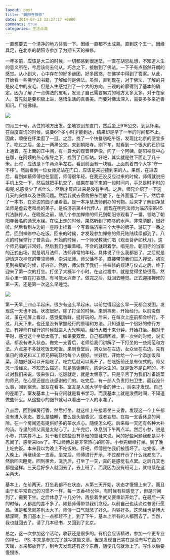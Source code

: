 ```yaml
---
layout: post
title: "朝阳寺禅修"
date: 2014-07-13 12:27:17 +0800
comments: true
categories: 生活点滴
---
```


一直想要去一个清净的地方体验一下。因缘一直都不太成熟。直到这个五一。因缘具足，在北京的朝阳寺参加了为期五天的禅修。

一年多前，应该是大三的时候，一切都感到很迷茫。一直在胡思乱想，不知道人生的意义所在，今后该何去何从。巧合之下，接触到了佛法。一下子有点豁然开朗的感觉。从小到大，心中存在的好多谜团，好多困惑。在佛学中得到了答案。从此，开始看一些佛学的书籍，了解如何是佛法。虽然，直到现在，对于佛法，了解的只是皮毛中的皮毛。但是人生感觉到了一个大的方向。三观的轮廓得到了基本的确定。因为了解了一点佛法的皮毛，发现了自己需要努力的地方太多太多。对于在家人，首先就是要积极上进，感悟生活的真善美。而要对佛法深入，需要多多亲近善知识。广结佛缘。

![](../../../../../pictures/2.jpeg)
<!-- more -->

四月三十号，从住的地方出发。坐地铁到东直门，然后坐上916公交，到达怀柔。在百度查询的时候，说要6个多小时才能到达，结果却是早了一半的时间都不止。因此，顺便在怀柔逛了一逛。之后，找了一个快餐店吃午饭，发现比北京的便宜多了。吃过之后，坐上一两黑公交。来到朝阳寺。刚下车，就看到一个很大的石阶往上通着。在上面的正中间，有一尊大的观音菩萨像。问了一个阿姨，朝阳禅修中心在哪，在阿姨的热心指导之下，找到了目标站。好吧，其实就是往下面走了几十米。此时，应该是下午两点半左右。看到前面有一块匾。上面刻着四个大字“守一不移”。然后看到一位女师兄站在门口，应该是来迎接到来的人。果然，在进去后，看到如蘍师傅也在里面，师傅很年轻。在我还没反应过来的时候，师傅就说把手机上交一下，然后就把手机交了。结果在接下来的一段时间内，手总是时不时的掏兜,总感觉少了点什么，然后才反应过来是没有手机。之后，师兄介绍了一下这几天的安排以及住宿问题。然后我就去宿舍把东西放下，在外面逛了一下。然后拿了一本书，在旁边的园子里看着。是一本净慧法师创办的刊物。后来才了解到净慧法师是虚云老和尚的弟子。是临济宗第44代传人。而现在明月法师为临济宗第45代法脉传人。在晚饭之前，随几个参加禅修的师兄到朝阳寺观看了一番。领略了朝阳寺著名的通天水梯。在往上走的时候，果然听到了咚咚的水声。非常清脆，很好听。然后看到左边的一座殿上挂着一个写着临济宗三个大字的牌子。游玩了一番之后，回到禅修中心吃饭。回来的时候，才发现参加禅修的师兄陆陆续续都到了。八点的时候举行了普茶会。开始的时候，一个师兄教我们唱《观音菩萨如秋月》。这个师兄唱的非常好。然后我们也跟着唱。不会的就跟着学。唱完后，朝阳寺的当家的正式出场，就是明月法师。法师非常的年轻。具体说了什么我都忘了。之后就是迎请这次禅修的带领师傅，崇洪法师。师父话不多，直接带领我们进入禅堂。初次见到禅房的时候，好兴奋。然后，师父教了我们一些禅修的规矩与仪式之后。终于迎来了第一次的打坐。打坐了大概半个小时。在这过程中，就是觉得坐垫很高，然后心里一直在打妄想。有可能太兴奋了。做完之后，就回去睡觉。正式迎接禅修的第一天。还是第一次这么早睡觉。

![](../../../../../pictures/1.jpeg)

第一天早上四点半起床。很少有这么早起床。以前觉得起这么早一天都会发困。发现这一天也不困。状态很好。除了打坐的时候。来到禅房，开始经行。以前没做过，虽在视屏上看过，感觉挺新鲜，挺好玩的。后来，在每次上座前都会经行。不过，几天下来，也还是没有掌握经行的原理和方法。只知道是一个很好的修行方法。有禅师在经行的时候就进入大光明境。经行大概十来分钟，开始打坐。相对于平时，感觉这个坐垫太高了。如果要双盘，自己都很困难。第一次坐的时候，说实话，都没有进入状态。做完一支香后，老师给我们讲解了一下打坐的一些规范和方法。六点差不多就吃饭去吃饭。来到食堂后，男众坐在左边，女众坐在右边。先有值日的师兄和义工师兄把碗筷给每个人摆好。坐好后，开始给一个一个添加饭和菜。添加好就可以开始吃了。吃完后就可以离开了。在吃饭前还是有仪式的。师父念一段经文。不知怎么描述。就是感谢佛陀，感谢众生的。就是饭不是白吃的。不过对我们来说，饭来张口，吃饭就走，就是太惬意了。只是辛苦了为我们准备饭菜的师兄。在心里还是应该感谢他们的。吃完后，有一部人负责打扫卫生。而我没什么事，回到宿舍。室友在看书。室友是人民大学毕业的博士，。后来才发现。自己的差距了。室友基本上一有空闲就是看书学习。而我基本上就是浪费时间，不知道做些什么。从这些小的细节就可以看出一个人的水准了。

八点后，回到禅房行香，然后打坐。就这样上午接着坐三支香。发现这一个上午都没有进入状态。要么是瞌睡，要么是头脑昏沉，或者妄想。在每一支香休息的间隙。在一个房间还有提供好多的茶水点心。随便怎么吃。后来每一天还有各种大补的汤。寺里的师父真是太贴心了。上午完后，休息到下午两点半。然后小参，说是小参，其实算不上。对于我们这些没有基础的童鞋来说。问的好些问题我都是耳不忍闻了。感觉来low了。不过师傅总是非常热心的回答。小参完继续打坐。到了晚上吃完饭。本来我以为晚上不吃饭的。好吧，师傅是怕我们被饿坏了。吃完饭，进入晚上。再继续坐一支香。坐完后，师傅进行开示。不过都开示了什么我都忘了。然后回去睡觉。回到宿舍，洗洗后，打坐了一天，真的是感觉有点累。之后几天也都是这样。三天后好多人就回去了，去上班了。而我因为没有班可上，就继续在这呆两天。

基本上，在前两天，打坐我都不在状态，从第三天开始，状态才慢慢上来了。而且由于和平常自己的习惯不一样。每一支香45分钟。有时候有些感觉了，但是时间到了，需要下坐。之后休息了十几分钟，再接着坐就又要重新开始了。在最后一天的时候，人都走的差不多了。如蘍师傅带领我们念经。以前自己也读诵过普贤行愿品。但是和念就差别太大了。师傅一口气就念了好久。内容好多。这念经也是博大精深啊。我们基本上一点都赶不上。到了下午，基本上所有的人都回去了。当然，我也就回去了。请了几本经书，又回到了北京。

总之，这一次参加这个活动，收获还是很多的。有机会应该精进，参加一个更专业的禅七。
PS. 本来是参加完了就写这篇文章。但是发现自己实在是没有写东西的天赋，本来都放弃了，到今天发现还有这个东西，随便几句就添上了。写作以后要慢慢练。
